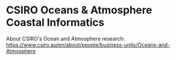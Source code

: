 # CSIRO Oceans & Atmosphere Coastal Informatics 

About CSIRO's Ocean and Atmosphere research: https://www.csiro.au/en/about/people/business-units/Oceans-and-Atmosphere
